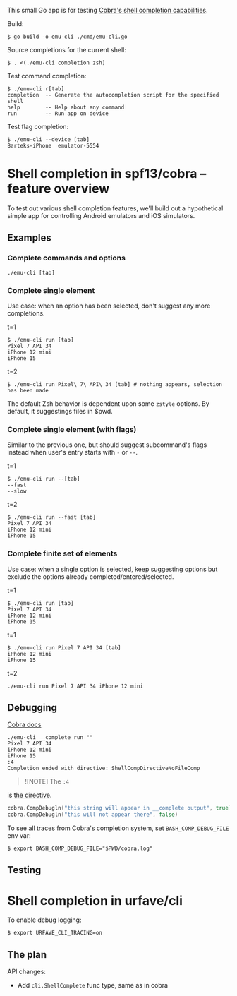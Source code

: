 This small Go app is for testing [Cobra's shell completion capabilities][docs].

Build:

```console
$ go build -o emu-cli ./cmd/emu-cli.go
```

Source completions for the current shell:

```console
$ . <(./emu-cli completion zsh)
```

Test command completion:

```console
$ ./emu-cli r[tab]
completion  -- Generate the autocompletion script for the specified shell
help        -- Help about any command
run         -- Run app on device
```

Test flag completion:

```console
$ ./emu-cli --device [tab]
Barteks-iPhone  emulator-5554
```

# Shell completion in spf13/cobra – feature overview

To test out various shell completion features, we'll build out a hypothetical simple app for controlling Android
emulators and iOS simulators.

## Examples

### Complete commands and options

```console
./emu-cli [tab]
```

### Complete single element

Use case: when an option has been selected, don't suggest any more completions.

t=1

```console
$ ./emu-cli run [tab]
Pixel 7 API 34
iPhone 12 mini
iPhone 15
```

t=2

```console
$ ./emu-cli run Pixel\ 7\ API\ 34 [tab] # nothing appears, selection has been made
```

The default Zsh behavior is dependent upon some `zstyle` options. By default, it suggestings files in $pwd.

### Complete single element (with flags)

Similar to the previous one, but should suggest subcommand's flags instead when user's entry
starts with `-` or `--`.

t=1

```console
$ ./emu-cli run --[tab]
--fast
--slow
```

t=2

```console
$ ./emu-cli run --fast [tab]
Pixel 7 API 34
iPhone 12 mini
iPhone 15
```

### Complete finite set of elements

Use case: when a single option is selected, keep suggesting options but exclude the options already
completed/entered/selected.

t=1

```console
$ ./emu-cli run [tab]
Pixel 7 API 34
iPhone 12 mini
iPhone 15
```

t=1

```console
$ ./emu-cli run Pixel 7 API 34 [tab]
iPhone 12 mini
iPhone 15
```

t=2

```console
./emu-cli run Pixel 7 API 34 iPhone 12 mini
```

[docs]: https://github.com/spf13/cobra/blob/v1.8.0/site/content/completions/_index.md

## Debugging

[Cobra docs](https://github.com/spf13/cobra/blob/v1.8.0/site/content/completions/_index.md#debugging)

```console
./emu-cli __complete run ""
Pixel 7 API 34
iPhone 12 mini
iPhone 15
:4
Completion ended with directive: ShellCompDirectiveNoFileComp
```

> ![NOTE]
> The `:4`
>
is [the directive](https://github.com/spf13/cobra/blob/756ba6dad61458cbbf7abecfc502d230574c57d2/completions.go#L43-L44).

```go
cobra.CompDebugln("this string will appear in __complete output", true)
cobra.CompDebugln("this will not appear there", false)
```

To see all traces from Cobra's completion system, set `BASH_COMP_DEBUG_FILE` env
var:

```console
$ export BASH_COMP_DEBUG_FILE="$PWD/cobra.log"
```

## Testing

# Shell completion in urfave/cli

To enable debug logging:

```console
$ export URFAVE_CLI_TRACING=on
```

## The plan

API changes:

- Add `cli.ShellComplete` func type, same as in cobra
